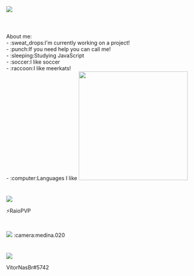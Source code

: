 <img src="https://cdn.discordapp.com/attachments/819667765123219486/836400598424879154/banner.png">

#

<br>
About me:
<br>
- :sweat_drops:I'm currently working on a project!
<br>
- :punch:If you need help you can call me!
<br>
- :sleeping:Studying JavaScript
<br>
- :soccer:I like soccer
<br>
- :raccoon:I like meerkats!
<br>
- :computer:Languages I like


<img src="https://cdn.discordapp.com/attachments/819667765123219486/830082197859991592/Sem_Titulo-2.png" width="290vw">


#

<img src="https://cdn.discordapp.com/attachments/819667765123219486/830267683996041256/1.png">

⚡RaioPVP

#


<img src="https://cdn.discordapp.com/attachments/819667765123219486/830266377046458399/1.png">
:camera:medina.020

#

<img src="https://cdn.discordapp.com/attachments/819667765123219486/830267116388614144/1.png">

VitorNasBr#5742
